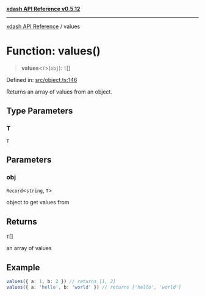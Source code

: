 [**xdash API Reference v0.5.12**](index.md)

***

[xdash API Reference](/xdash/api/index.md) / values

# Function: values()

> **values**\<`T`\>(`obj`): `T`[]

Defined in: [src/object.ts:146](https://github.com/shtse8/xdash/blob/ed88c6e7ad3be9e5e1e06776f9ca07ed27d97c13/src/object.ts#L146)

Returns an array of values from an object.

## Type Parameters

### T

`T`

## Parameters

### obj

`Record`\<`string`, `T`\>

object to get values from

## Returns

`T`[]

an array of values

## Example

```ts
values({ a: 1, b: 2 }) // returns [1, 2]
values({ a: 'hello', b: 'world' }) // returns ['hello', 'world']
```
